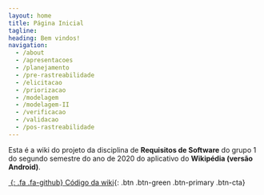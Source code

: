 ```yaml
---
layout: home
title: Página Inicial
tagline: 
heading: Bem vindos!
navigation:
  - /about
  - /apresentacoes
  - /planejamento
  - /pre-rastreabilidade
  - /elicitacao
  - /priorizacao
  - /modelagem
  - /modelagem-II
  - /verificacao
  - /validacao
  - /pos-rastreabilidade
---
```


Esta é a wiki do projeto da disciplina de **Requisitos de Software** do grupo 1 do segundo semestre do ano de 2020 do aplicativo do **Wikipédia (versão Android)**.

<div class="cta-container">

[*&nbsp;*{: .fa .fa-github} Código da wiki][GHPAGES]{: .btn .btn-green .btn-primary .btn-cta}

</div>

[GHPAGES]: https://github.com/Requisitos-de-Software/2020.2-Wikipedia

